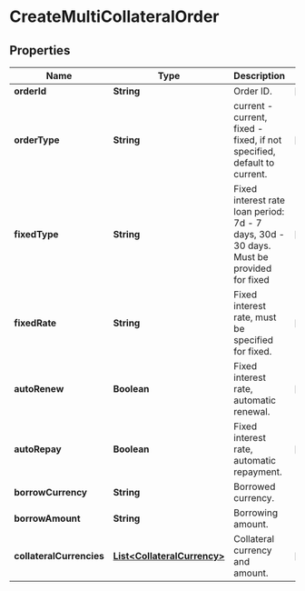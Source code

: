 
# CreateMultiCollateralOrder

## Properties

Name | Type | Description | Notes
------------ | ------------- | ------------- | -------------
**orderId** | **String** | Order ID. |  [optional]
**orderType** | **String** | current - current, fixed - fixed, if not specified, default to current. |  [optional]
**fixedType** | **String** | Fixed interest rate loan period: 7d - 7 days, 30d - 30 days. Must be provided for fixed |  [optional]
**fixedRate** | **String** | Fixed interest rate, must be specified for fixed. |  [optional]
**autoRenew** | **Boolean** | Fixed interest rate, automatic renewal. |  [optional]
**autoRepay** | **Boolean** | Fixed interest rate, automatic repayment. |  [optional]
**borrowCurrency** | **String** | Borrowed currency. | 
**borrowAmount** | **String** | Borrowing amount. | 
**collateralCurrencies** | [**List&lt;CollateralCurrency&gt;**](CollateralCurrency.md) | Collateral currency and amount. |  [optional]

